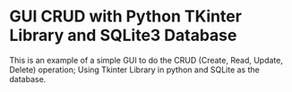 # GUI CRUD with Python TKinter Library and SQLite3 Database
This is an example of a simple GUI to do the CRUD (Create, Read, Update, Delete) operation; Using Tkinter Library in python and SQLite as the database.
